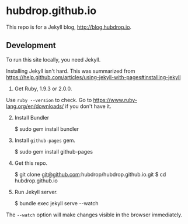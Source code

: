 hubdrop.github.io
=================
This repo is for a Jekyll blog, http://blog.hubdrop.io.


Development
-----------

To run this site locally, you need Jekyll.

Installing Jekyll isn't hard.  This was summarized from https://help.github.com/articles/using-jekyll-with-pages#installing-jekyll

1. Get Ruby, 1.9.3 or 2.0.0.

  Use `ruby --version` to check.
  Go to https://www.ruby-lang.org/en/downloads/ if you don't have it.

2. Install Bundler


    $ sudo gem install bundler

3. Install `github-pages` gem.


    $ sudo gem install github-pages

4. Get this repo.


    $ git clone git@github.com:hubdrop/hubdrop.github.io.git
    $ cd hubdrop.github.io

5. Run Jekyll server.


    $ bundle exec jekyll serve --watch

  The `--watch` option will make changes visible in the browser immediately.
